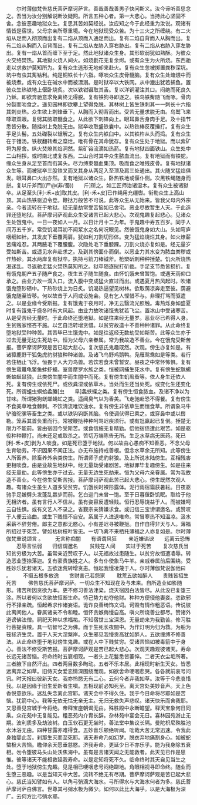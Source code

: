 <!-- { "loadSidebar": true } -->
　　尔时薄伽梵告慈氏菩萨摩诃萨言。善哉善哉善男子快问斯义。汝今谛听善思念之。吾当为汝分别解说断汝疑网。所言五种心者。第一大悲心。当持此心坚固不舍。念彼恶趣地狱众生。复思其苦如契经说。汝应知之今于此经重为汝说。观诸有情皆是宿世。父母宗亲所尊重境。今在地狱现受众苦。为十三火之所缠绕。有二火焰从足而入彻顶而出复有二焰从顶而入通足而出。复有二焰自背而入从胸而出。复有二焰从胸而入自背而出。复有二焰从左胁入穿右胁出。复有二焰从右胁入穿左胁出。复有一焰从首而缠下至于足。然此地狱诸众生身。其形软弱犹如熟酥。为彼众火交络焚热。其地狱火烧人间火。如烧氎花无复余烬。或有众生为火所烧。东西驰走以求救护莫知所为。复有众生逃形无地却来赴火。复有众生忽被掷置粪秽深坑。坑中有虫其觜钴利。纯是铜铁长十六指。啄啖众生皮骨髓脑。复有众生处煻煨中而被烧煮。或有众生在碱水中而被漂溺。是时狱卒以大铁网。从中漉出犹若捕鱼。置彼众生热铁地上偃卧烧炙。次以铁钳镊取其舌。复以洋铜灌注其口。闷绝而死良久乃稣。即欲奔驰意求免离终无得脱。复有铁狗寻即逐之。铁鸟铁觜随飞而啄。骨肉分裂而啖食之。遥见园林即欲攀上望得免脱。其林树上皆生铁刺其一一刺长十六指其刺炎热。众生欲上刺锋垂下。从胸而入彻背而出。受苦无量求脱无由。乌鹫飞来啄取双眼。复劈其脑取髓食之。从此欲下刺锋向上。眼耳鼻舌身肉手足。及十指节悉皆分散。随挂树上免脱无由。狱卒收取盛铁囊中。以热铁棒反覆捶打。复有众生手足头髻。五处磔裂以锯解之。复有众生内铁臼中。以其铁杵从头而捣。复有众生在于镬汤。铁杈翻转煮之糜烂。唯有骨在其命犹存。复有众生处于地狱。而以紫矿将为屋舍。纵火焚燎其焰洞然。紫矿镕流滴如热箭。复有地狱四面铁山。众生处中二山相拶。或时南北或复东西。二山合时其中众生脓血流出。复有地狱而有铁蛇。缠众生身从足至首而衔其头。尽力缚束髓血集顶。吸而食之唯残皮骨。复有地狱诸众生等。而被狱卒三股铁叉而叉其身从两足入至顶及肩三处通出。其火随叉猛焰俱发。眼耳鼻口火出亦然。复有地狱以诸众生。卧热铁地或偃仆侧。次黑铁绳随身而拼。复以斤斧而[(尸@(非/蜀))　　斤]斫之。如工匠师治诸湿木。复有众生被诸狱卒。从足至头[利-禾+皮]取其皮。[利-禾+皮]已作绳用充缰辔。衔勒众生上高山顶。其山热铁驱迫令登。鞭挞万般苦不可说。此等众生从无始来。皆我父母内外宗亲。今者流转在于地狱。经无量劫常受苦恼如已舍宅。恶业尽故暂生人天。于此造罪还堕地狱。菩萨摩诃萨观此众生受诸苦已起大悲心。次观鬼趣复起悲心。见诸众生处饿鬼中。一日一夜如人一月。以日计月十二为年。于鬼趣中寿五百岁。同于人间万五千岁。常受饥渴耳初不闻浆水之名何况眼见。然彼饿鬼身如大山。头如穹庐咽细如针。其发皮下垂覆两肩。犹如利刀割切形体。变为猛焰烧烂其身。如火燎薪苦痛难忍。其两腋毛下覆腰腹。次隐处毛下垂膝踝。刀割火烧亦复如是。经无量岁受如斯苦。或遥见水奔赴求之。及到其傍面仆而倒。以恶业力其水变为脓血粪秽或作热砂。其水两岸复有狱卒。执持弓箭刀棒钺斧。枪槊斫刺种种捶楚。饥火所烧热渴迷乱。寻返驰走猛火焚热莫知所之。狱卒随逐挝打斫截。手足支节悉皆损折。复有饿鬼朝产五子随产食之。夜生五子随生随食。由怀饥饿未曾暂饱。或遇天雨仰口承之。由业力故一滴入口。流入腹中变成猛火直过而出。或遇夏月热风起时。吹诸饿鬼堕砂碛中。下热砂烧上为日炙。饥渴热逼望见树林。欲取荫凉奔走至彼。荫避饿鬼随至皆移。何以故昔于人间或设施会。见有乞人悭惜不与。非理打骂而驱遣之。以是业缘今受斯报。复有饿鬼于夜月时。净无云翳流光照触。毒热烁身如盛夏时复有饿鬼于盛冬时有大风起。由业力故吹诸饿鬼犹若飞尘。置冰山中受诸寒苦。从是受苦经无量时。于此命终还堕地狱。如是往来经无量岁。恶业尽已希得人身。生贫贱家悭吝不施。以乞自活转增贪惜。以贫穷故造十不善种种诸罪。从此命终复堕地狱受种种苦。其苦毕已生饿鬼中。如是往返经无数劫受如斯苦。此等众生亦于过去无量无边生死劫中。恒为父母六亲眷属。常为我故造不善业。今在饿鬼受斯苦报。菩萨摩诃萨观是苦已起大悲心。复次慈氏鬼趣既然。次观。傍生亦复如是。有诸獐鹿野干狐兔虎豹豺狼种种诸兽。及诸飞鸟野鸡鹅鸭。凫雁鸳鸯如是等类。若行若住栖止飞浮。恒畏于人大力鸟兽。若饮若食未曾暂安。昼夜之中常怀怖惧。复有傍生鼋鼍龟鳖鱼蚌虾蟆。室兽摩罗水族之类。恒被网捕生死水中。复有傍生蛇虺蝪蜥蚰蜒鼠狼。此类傍生闇中而生闇中而死。复有傍生虮虱蚤等。依人身生还依人死。复有傍生或依死尸。或依粪湿或依草木。当处而生还当处死。或变化生还变化死。所谓蛆虫螟蛤蟊螣[虫　　阜]螽蛱蝶之类。复有傍生恒食脓血。及诸不净以为甘味。所谓猪狗蜣螂蝇虻之类。遥闻臭气以为香美。飞走驰赴恐不得餐。复有傍生不食美草唯食棘刺。不饮清流唯饮浊水。复有傍生非依草生而恒食草。所谓象马牛驴骆驼骡等畜生之类。或以铁钩钩斲其脑。令使调伏得已乘之。或穿鼻中或以辔勒。笼系其首负重而行。常被鞭挞种种呵骂迟疾须行。或有尪羸起已复倒。捶楚无限力不能前。皆由宿因今受斯苦。或食信施无复精勤。偿他宿债遭此艰苦。如是驱役种种鞭打。尚未还足或取杀之。苦切万端陈告无所。生乏水草病无医药。死已[利-禾+皮]剥为人啖食。如是死已堕于地狱。何以故由心愚痴不知善恶。不念父母生育劬劳。不识因果不闻正法。亦无布施持戒善根。但念水草余无所知。此等傍生人所畜养。除畜养外余类傍生。所谓师子虎豹豺狼。及上所说水陆傍生。互相残害更相啖食。由是业故生地狱中。经无量劫受诸剧苦。地狱罪毕复趣傍生。如是往来经无量劫。此等傍生亦于过去。无量无边生死劫来。恒为父母六亲眷属。常为我故造不善业。今在傍生受斯苦报。菩萨摩诃萨观此苦已起大悲心。傍生既然次观人趣。有诸众生虽生人道多受贫穷。饥饿长时裸形露体。泥行雨宿霜获暑耘。日夜驱驰手足皴劈头发蓬乱羸步而前。乞白巡门未曾一饱。至于日暮偃卧饥眠。取给于他无相济者。虽有言行人不信从。虽有姿容反遭轻贱。恒行忍辱饶益于人。而被嫌呵云自怯惧。或有文艺人不录之。省觐宗亲猜嫌求食。或归信三宝谤谓邀名。或赞叹于人便云谄曲。或生下贱恒不自安。系属于人进退唯命。常冒寒热不知温凉。汲水采薪不辞劳倦。郎主之意都无愍心。小有差迟寻被鞭挞。自作自得非天与人。薄福所招过于死苦。譬如枯树枝叶皆无。一切飞禽不来栖托薄福之人亦复如是。尔时薄伽梵重说颂言
。
　　无言称痴闇　　有语谓风狂
　　亲近嫌谄谀　　远离云恐怖
　　忍辱言怯弱　　归信谓邀名
　　贫贱在人间　　实过于死苦
　　复次慈氏当知贫穷极为大苦。虽常亲近赞叹于人。以无福故过患随生。以贫穷故恒遭凌辱。转造恶业堕捺落迦。复有豪贵族姓之人。多有仆使象马牛羊。亲戚眷属前后围绕。受胜妙乐犹若诸天。五欲迷荒转增贪恚。恒起我慢凌蔑于人。尔时薄伽梵说伽他曰
。
　　不摄五根多放逸　　贪财害己若怨家
　　耽荒五欲如醉人　　贵贱皆招生死苦
　　佛告慈氏菩萨摩诃萨。一切众生不知现在及与未来。自所造业如影随形。诸苦所因贪欲为本。更不修习善法津梁。烧灭宿因白法皆尽。从此没已复堕三涂。所以者何以贪欲故恒断生命。恃己势力劫夺他财。种种方便侵他妻妾。恣欲邪行不择亲疏。恒起希求作诸妄语。诡诈良善绮饰文词。诃毁有情作粗恶语。传说彼此离间他人。眷属诸亲不令和睦。恒怀贪嫉侮慢自高。嗔火所烧善业都尽。赞诸外道谤佛法僧。祠祀天神以求福祐。不知宿世三宝深恩。无量劫来为我勤苦。修习胜行菩提资粮。具一切智号之为佛。而于生死长夜闇中。为作灯明为归为救。为船为筏拯济生灵。置于人天大涅槃岸。众生邪见我慢贡高犹如醉人。五欲缠缚不修善法。从此命终堕于地狱傍生鬼趣。或在人中下贱贫穷。受诸苦恼如被毒箭中于身心。善法不修受斯苦报。菩萨摩诃萨观是苦已起大悲心。次观天趣观彼诸天。寿命长远无诸苦恼。将命终时五衰相现。一者头上花鬘悉皆萎悴。二者天衣尘垢所著。三者腋下自然汗出。四者两目数多眴动。五者不乐本居。此相现时新生天女。皆悉远离弃之如草。旧侍天女爱恋情深围绕而观。如欲舍命哽咽悲哭。各各就前哀号问讯。时天报曰彼新天女。我亦怜愍无有二心。云何今者弃我如草。汝等于今悲哀惜我。以是因缘于旧生爱新者生嗔。五相现前必知死至。离天宫处美妙音声。天上色香悦意欲乐。迷乱失念离此宫耶。诸天会中不得久住。我于今日命将尽耶如是苦恼。犹箭中心。我等无依无怙无亲无主。无归无救失声悲叹。诸天快乐而舍我耶。又思善见宫城于今将绝。帝释宝座朝谒无由。殊胜殿中永断瞻望。释天宝象何日同乘。众花苑中无复能见。粗恶苑内介胄长辞。杂林苑中宴会无日。喜林园苑游止无期。波利质多及劫波树。白玉软石更无坐时。善法堂中集议长隔。曼陀枳尼殊胜池水沐浴无由。四种甘露亦难得食。五妙音乐顿绝听闻。咄哉大苦无常迅速。令我此身独婴此苦。刹那生灭而至死耶。诸天寿命乃如幻梦。脱衣弃地痛割身心。如被蛇螫极大苦恼。瞻仰余天愿垂慈愍。济我寿命。更延少日不亦乐乎。能为我身除五衰相。勿令堕彼马头山处沃焦海中。虽有是言诸天闻之无能救者。此天见已作是思惟。彼等诸天不能相救延我寿命。以是定知将死不久。临命终时其天自见当生之处。堕于地狱傍生鬼趣。见是相已哽咽悲号闷绝躃地。角眼相视寻即命终。随业而生堕三恶趣。以是当知天中大苦。流转不绝无有尽期。菩萨摩诃萨观是苦已起大悲心。慈氏当知譬如有人。以角弓弰滴大海水。弓所得水与大海水何者为多。慈氏菩萨摩诃萨白佛言。世尊其弓弰水极为微少。如何以此比大海乎。以是大海极为深广。云何方比弓弰水耶。
